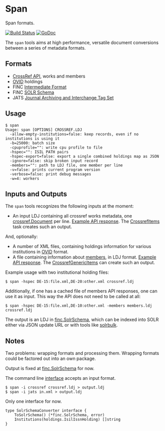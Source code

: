 Span
====

Span formats.

[![Build Status](https://travis-ci.org/miku/span.svg?branch=master)](https://travis-ci.org/miku/span) [![GoDoc](https://godoc.org/github.com/miku/span?status.svg)](https://godoc.org/github.com/miku/span)

The `span` tools aims at high performance, versatile document conversions between a series of metadata formats.

Formats
-------

* [CrossRef API](http://api.crossref.org/), works and members
* [OVID](http://rzblx4.uni-regensburg.de/ezeitdata/admin/ezb_export_ovid_v01.xsd) holdings
* FINC [Intermediate Format](https://github.com/miku/span/blob/4baf2a67fb057ac37edc2f12f05ece7b93190373/finc/schema.go#L61)
* FINC [SOLR Schema](https://github.com/miku/span/blob/4baf2a67fb057ac37edc2f12f05ece7b93190373/finc/schema.go#L5)
* JATS [Journal Archiving and Interchange Tag Set](http://jats.nlm.nih.gov/archiving/versions.html)

Usage
-----

    $ span
    Usage: span [OPTIONS] CROSSREF.LDJ
      -allow-empty-institutions=false: keep records, even if no institutions is using it
      -b=25000: batch size
      -cpuprofile="": write cpu profile to file
      -hspec="": ISIL PATH pairs
      -hspec-export=false: export a single combined holdings map as JSON
      -ignore=false: skip broken input record
      -members="": path to LDJ file, one member per line
      -v=false: prints current program version
      -verbose=false: print debug messages
      -w=4: workers

Inputs and Outputs
------------------

The `span` tools recognizes the following inputs at the moment:

* An input LDJ containing all crossref works metadata, one [crossref.Document](https://github.com/miku/span/blob/5585dc500d82fcab9c783937d7d567fdffb71fde/crossref/document.go#L46) per line. [Example API response](http://api.crossref.org/works/56). The [CrossrefItems](https://github.com/miku/siskin/blob/75bd2e51de9a38c9c6b5fd9dd611f1a23c866cc2/siskin/sources/crossref.py#L126) task creates such an output.

And, optionally:

* A number of XML files, containing holdings information for various institutions in [OVID](http://rzblx4.uni-regensburg.de/ezeitdata/admin/ezb_export_ovid_v01.xsd) format.
* A file containing information about [members](https://github.com/miku/span/blob/aa59d6468bad530fbf680c529e341b76e033386c/crossref/api.go#L23), in LDJ format. [Example API response](http://api.crossref.org/members/56). The [CrossrefGenericItems](https://github.com/miku/siskin/blob/75bd2e51de9a38c9c6b5fd9dd611f1a23c866cc2/siskin/sources/crossref.py#L331) can create such an output.

Example usage with two institutional holding files:

    $ span -hspec DE-15:file.xml,DE-20:other.xml crossref.ldj

Additionally, if one has a cached file of members API responses, one can
use it as input. This way the API does not need to be called at all:

    $ span -hspec DE-15:file.xml,DE-10:other.xml -members members.ldj crossref.ldj

The output is an LDJ in [finc.SolrSchema](https://github.com/miku/span/blob/fb0f1e13379fa53f63388ad07b8b2704f24bc311/finc/schema.go#L7),
which can be indexed into SOLR either via JSON update URL or with tools like [solrbulk](https://github.com/miku/solrbulk).

Notes
-----

Two problems: wrapping formats and processing them. Wrapping formats could be factored out into an own package.

Output is fixed at [finc.SolrSchema](https://github.com/miku/span/blob/fb0f1e13379fa53f63388ad07b8b2704f24bc311/finc/schema.go#L7) for now.

The command line [interface](https://github.com/miku/span/blob/1b05cbe10cdba56b524cd59bee8de68c3538ec4b/common.go#L18) accepts an input format.

    $ span -i crossref crossref.ldj > output.ldj
    $ span -i jats in.xml > output.ldj

Only one interface for now.

    type SolrSchemaConverter interface {
        ToSolrSchema() (*finc.SolrSchema, error)
        Institutions(holdings.IsilIssnHolding) []string
    }
